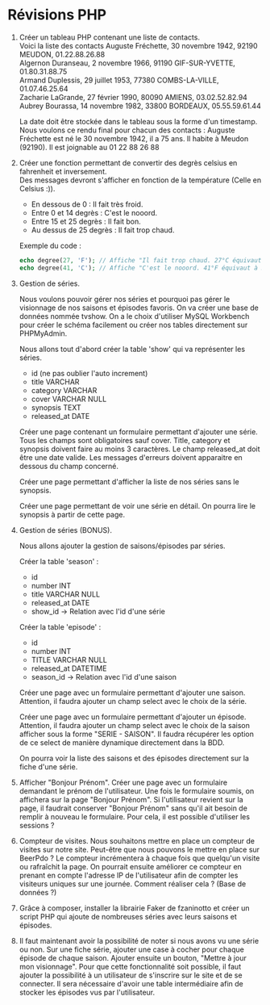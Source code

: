 # Révisions PHP

1. Créer un tableau PHP contenant une liste de contacts.  
   Voici la liste des contacts
   Auguste Fréchette, 30 novembre 1942, 92190 MEUDON, 01.22.88.26.88  
   Algernon Duranseau, 2 novembre 1966, 91190 GIF-SUR-YVETTE, 01.80.31.88.75  
   Armand Duplessis, 29 juillet 1953, 77380 COMBS-LA-VILLE, 01.07.46.25.64  
   Zacharie LaGrande, 27 février 1990, 80090 AMIENS, 03.02.52.82.94  
   Aubrey Bourassa, 14 novembre 1982, 33800 BORDEAUX, 05.55.59.61.44

   La date doit être stockée dans le tableau sous la forme d'un timestamp.
   Nous voulons ce rendu final pour chacun des contacts :
   Auguste Fréchette est né le 30 novembre 1942, il a 75 ans. Il habite à Meudon (92190). Il est joignable au 01 22 88 26 88

2. Créer une fonction permettant de convertir des degrès celsius en fahrenheit et inversement.  
   Des messages devront s'afficher en fonction de la température (Celle en Celsius :)).
   - En dessous de 0 : Il fait très froid.
   - Entre 0 et 14 degrès : C'est le nooord.
   - Entre 15 et 25 degrès : Il fait bon.
   - Au dessus de 25 degrès : Il fait trop chaud.
   
   Exemple du code :
   ```php
   echo degree(27, 'F'); // Affiche "Il fait trop chaud. 27°C équivaut à 80.6°F."
   echo degree(41, 'C'); // Affiche "C'est le nooord. 41°F équivaut à 5°C."
   ```

3. Gestion de séries.

   Nous voulons pouvoir gérer nos séries et pourquoi pas gérer le visionnage de nos saisons et épisodes favoris. On va créer une base de données nommée tvshow. On a le choix d'utiliser MySQL Workbench pour créer le schéma facilement ou créer nos tables directement sur PHPMyAdmin.

   Nous allons tout d'abord créer la table 'show' qui va représenter les séries.
   - id (ne pas oublier l'auto increment)
   - title VARCHAR
   - category VARCHAR
   - cover VARCHAR NULL
   - synopsis TEXT
   - released_at DATE

   Créer une page contenant un formulaire permettant d'ajouter une série.
   Tous les champs sont obligatoires sauf cover. Title, category et synopsis doivent faire au moins 3 caractères. Le champ released_at doit être une date valide. Les messages d'erreurs doivent apparaitre en dessous du champ concerné.

   Créer une page permettant d'afficher la liste de nos séries sans le synopsis.

   Créer une page permettant de voir une série en détail. On pourra lire le synopsis à partir de cette page.

4. Gestion de séries (BONUS).

   Nous allons ajouter la gestion de saisons/épisodes par séries.

   Créer la table 'season' :
   - id
   - number INT
   - title VARCHAR NULL
   - released_at DATE
   - show_id -> Relation avec l'id d'une série

   Créer la table 'episode' :
   - id
   - number INT
   - TITLE VARCHAR NULL
   - released_at DATETIME
   - season_id -> Relation avec l'id d'une saison

   Créer une page avec un formulaire permettant d'ajouter une saison. Attention, il faudra ajouter un champ select avec le choix de la série.

   Créer une page avec un formulaire permettant d'ajouter un épisode. Attention, il faudra ajouter un champ select avec le choix de la saison afficher sous la forme "SERIE - SAISON". Il faudra récupérer les option de ce select de manière dynamique directement dans la BDD.

   On pourra voir la liste des saisons et des épisodes directement sur la fiche d'une série.

4. Afficher "Bonjour Prénom".
   Créer une page avec un formulaire demandant le prénom de l'utilisateur. Une fois le formulaire soumis, on affichera sur la page "Bonjour Prénom". Si l'utilisateur revient sur la page, il faudrait conserver "Bonjour Prénom" sans qu'il ait besoin de remplir à nouveau le formulaire. Pour cela, il est possible d'utiliser les sessions ?

5. Compteur de visites.
   Nous souhaitons mettre en place un compteur de visites sur notre site. Peut-être que nous pouvons le mettre en place sur BeerPdo ? Le compteur incrémentera à chaque fois que quelqu'un visite ou rafraîchit la page. On pourrait ensuite améliorer ce compteur en prenant en compte l'adresse IP de l'utilisateur afin de compter les visiteurs uniques sur une journée. Comment réaliser cela ? (Base de données ?)

7. Grâce à composer, installer la librairie Faker de fzaninotto et créer un script PHP qui ajoute de nombreuses séries avec leurs saisons et épisodes.

8. Il faut maintenant avoir la possibilité de noter si nous avons vu une série ou non.
   Sur une fiche série, ajouter une case à cocher pour chaque épisode de chaque saison. Ajouter ensuite un bouton, "Mettre à jour mon visionnage". Pour que cette fonctionnalité soit possible, il faut ajouter la possibilité à un utilisateur de s'inscrire sur le site et de se connecter. Il sera nécessaire d'avoir une table intermédiaire afin de stocker les épisodes vus par l'utilisateur.
